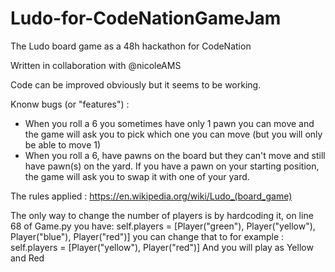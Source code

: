 # Ludo-for-CodeNationGameJam
The Ludo board game as a 48h hackathon for CodeNation

Written in collaboration with @nicoleAMS

Code can be improved obviously but it seems to be working.

Knonw bugs (or "features") : 
- When you roll a 6 you sometimes have only 1 pawn you can move and the game will ask you to pick which one you can move (but you will only be able to move 1)
- When you roll a 6, have pawns on the board but they can't move and still have pawn(s) on the yard. If you have a pawn on your starting position, the game will ask you to swap it with one of your yard.

The rules applied : https://en.wikipedia.org/wiki/Ludo_(board_game)

The only way to change the number of players is by hardcoding it, on line 68 of Game.py you have:
        self.players = [Player("green"), Player("yellow"), Player("blue"), Player("red")]
you can change that to for example : 
        self.players = [Player("yellow"), Player("red")]
And you will play as Yellow and Red
